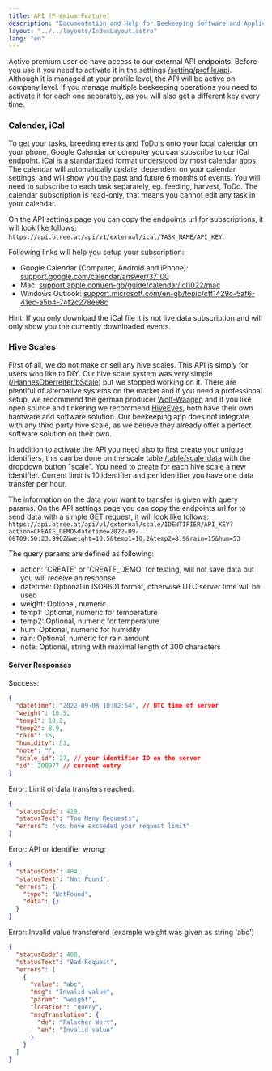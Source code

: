 ```yaml
---
title: API (Premium Feature)
description: "Documentation and Help for Beekeeping Software and Application"
layout: "../../layouts/IndexLayout.astro"
lang: "en"
---
```


Active premium user do have access to our external API endpoints. Before you use it you need to activate it in the settings [/setting/profile/api](https://app.btree.at/setting/profile/api). Although it is managed at your profile level, the API will be active on company level. If you manage multiple beekeeping operations you need to activate it for each one separately, as you will also get a different key every time.

### Calender, iCal

To get your tasks, breeding events and ToDo's onto your local calendar on your phone, Google Calendar or computer you can subscribe to our iCal endpoint. iCal is a standardized format understood by most calendar apps. The calendar will automatically update, dependent on your calendar settings, and will show you the past and future 6 months of events. You will need to subscribe to each task separately, eg. feeding, harvest, ToDo. The calendar subscription is read-only, that means you cannot edit any task in your calendar.

On the API settings page you can copy the endpoints url for subscriptions, it will look like follows: `https://api.btree.at/api/v1/external/ical/TASK_NAME/API_KEY`.

Following links will help you setup your subscription:

- Google Calendar (Computer, Android and iPhone): [support.google.com/calendar/answer/37100](https://support.google.com/calendar/answer/37100)
- Mac: [support.apple.com/en-gb/guide/calendar/icl1022/mac](https://support.apple.com/en-gb/guide/calendar/icl1022/mac)
- Windows Outlook: [support.microsoft.com/en-gb/topic/cff1429c-5af6-41ec-a5b4-74f2c278e98c](https://support.microsoft.com/en-gb/topic/cff1429c-5af6-41ec-a5b4-74f2c278e98c)

Hint: If you only download the iCal file it is not live data subscription and will only show you the currently downloaded events.

### Hive Scales

First of all, we do not make or sell any hive scales. This API is simply for users who like to DIY. Our hive scale system was very simple ([/HannesOberreiter/bScale](https://github.com/HannesOberreiter/bScale)) but we stopped working on it. There are plentiful of alternative systems on the market and if you need a professional setup, we recommend the german producer [Wolf-Waagen](https://www.wolf-waagen.de/) and if you like open source and tinkering we recommend [HiveEyes](https://hiveeyes.org/), both have their own hardware and software solution. Our beekeeping app does not integrate with any third party hive scale, as we believe they already offer a perfect software solution on their own.

In addition to activate the API you need also to first create your unique identifiers, this can be done on the scale table [/table/scale_data](https://app.btree.at/table/scale_data) with the dropdown button "scale". You need to create for each hive scale a new identifier. Current limit is 10 identifier and per identifier you have one data transfer per hour.

The information on the data your want to transfer is given with query params. On the API settings page you can copy the endpoints url for to send data with a simple GET request, it will look like follows: `https://api.btree.at/api/v1/external/scale/IDENTIFIER/API_KEY?action=CREATE_DEMO&datetime=2022-09-08T09:50:23.990Z&weight=10.5&temp1=10.2&temp2=8.9&rain=15&hum=53`

The query params are defined as following:

- action: 'CREATE' or 'CREATE_DEMO' for testing, will not save data but you will receive an response
- datetime: Optional in ISO8601 format, otherwise UTC server time will be used
- weight: Optional, numeric.
- temp1: Optional, numeric for temperature
- temp2: Optional, numeric for temperature
- hum: Optional, numeric for humidity
- rain: Optional, numeric for rain amount
- note: Optional, string with maximal length of 300 characters

#### Server Responses

Success:

```json
{
  "datetime": "2022-09-08 10:02:54", // UTC time of server
  "weight": 10.5,
  "temp1": 10.2,
  "temp2": 8.9,
  "rain": 15,
  "humidity": 53,
  "note": "",
  "scale_id": 27, // your identifier ID on the server
  "id": 200977 // current entry
}
```

Error: Limit of data transfers reached:

```json
{
  "statusCode": 429,
  "statusText": "Too Many Requests",
  "errors": "you have exceeded your request limit"
}
```

Error: API or identifier wrong:

```json
{
  "statusCode": 404,
  "statusText": "Not Found",
  "errors": {
    "type": "NotFound",
    "data": {}
  }
}
```

Error: Invalid value transfererd (example weight was given as string 'abc')

```json
{
  "statusCode": 400,
  "statusText": "Bad Request",
  "errors": [
    {
      "value": "abc",
      "msg": "Invalid value",
      "param": "weight",
      "location": "query",
      "msgTranslation": {
        "de": "Falscher Wert",
        "en": "Invalid value"
      }
    }
  ]
}
```
